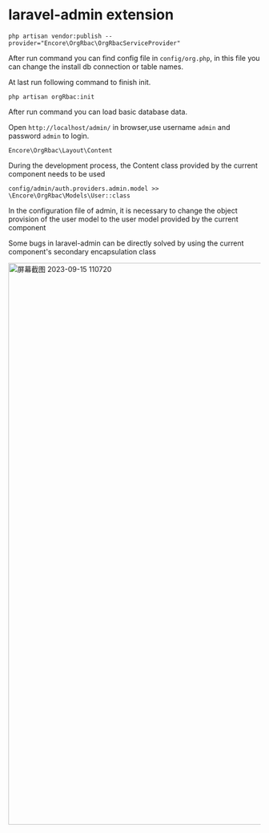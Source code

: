 laravel-admin extension
======
```
php artisan vendor:publish --provider="Encore\OrgRbac\OrgRbacServiceProvider"
```
After run command you can find config file in `config/org.php`, in this file you can change the install db connection or table names.

At last run following command to finish init.
```
php artisan orgRbac:init
```
After run command you can load basic database data.

Open `http://localhost/admin/` in browser,use username `admin` and password `admin` to login.

```
Encore\OrgRbac\Layout\Content
```
During the development process, the Content class provided by the current component needs to be used
```
config/admin/auth.providers.admin.model >> \Encore\OrgRbac\Models\User::class
```
In the configuration file of admin, it is necessary to change the object provision of the user model to the user model provided by the current component

Some bugs in laravel-admin can be directly solved by using the current component's secondary encapsulation class

<img width="1120" alt="屏幕截图 2023-09-15 110720" src="https://github.com/zyyphper/org-rbac/assets/140879077/6ea22ab4-4934-4bf8-992d-a06ab6420121">

